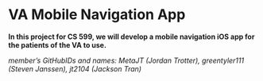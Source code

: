 # VA Mobile Navigation App

**In this project for CS 599, we will develop a mobile navigation iOS app for the patients of the VA to use.**

_member’s GitHubIDs and names: MetaJT (Jordan Trotter), greentyler111 (Steven Janssen), jt2104 (Jackson Tran)_
